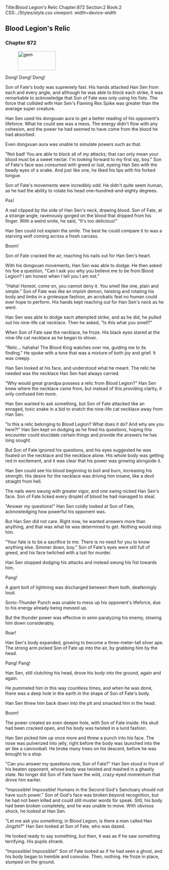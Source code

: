 Title:Blood Legion's Relic 
Chapter:872 
Section:2 
Book:2 
CSS:../Styles/style.css 
viewport: width=device-width
  
## Blood Legion's Relic
### Chapter 872 
<figure>
	<img src="../Images/gem.gif" alt="gem" id="gem" width="120" height="60" />
</figure>
  

  
  Dong! Dong! Dong!

Son of Fate's body was supremely fast. His hands attacked Han Sen from each and every angle, and although he was able to block each strike, it was remarkable to acknowledge that Son of Fate was only using his fists. The force that collided with Han Sen's Flaming Rex Spike was greater than the average super creature.

Han Sen used his dongxuan aura to get a better reading of his opponent's lifeforce. What he could see was a mess. The energy didn't flow with any cohesion, and the power he had seemed to have come from the blood he had absorbed.

Even dongxuan aura was unable to simulate powers such as that.

"Not bad! You are able to block all of my attacks; that can only mean your blood must be a sweet nectar. I'm looking forward to my first sip, boy." Son of Fate's face was consumed with greed or lust, eyeing Han Sen with the beady eyes of a snake. And just like one, he liked his lips with his forked tongue.

Son of Fate's movements were incredibly odd. He didn't quite seem human, as he had the ability to rotate his head one-hundred-and-eighty degrees.

Pss!

A nail clipped by the side of Han Sen's neck, drawing blood. Son of Fate, at a strange angle, ravenously gorged on the blood that dripped from his finger. With a weird smile, he said, "It's too delicious!"

Han Sen could not explain the smile. The best he could compare it to was a starving wolf coming across a fresh carcass.

Boom!

Son of Fate cracked the air, reaching his nails out for Han Sen's heart.

With his dongxuan movements, Han Sen was able to dodge. He then asked his foe a question, "Can I ask you why you believe me to be from Blood Legion? I am honest when I tell you I am not."

"Haha! Honest, come on, you cannot deny it. You smell like one, plain and simple." Son of Fate was like an impish demon, twisting and rotating his body and limbs in a grotesque fashion, an acrobatic feat no human could ever hope to perform. His hands kept reaching out for Han Sen's neck as he went.

Han Sen was able to dodge each attempted strike, and as he did, he pulled out his nine-life cat necklace. Then he asked, "Is this what you smell?"

When Son of Fate saw the necklace, he froze. His black eyes stared at the nine-life cat necklace as he began to shiver.

"Relic... hahaha! The Blood King watches over me, guiding me to its finding." He spoke with a tone that was a mixture of both joy and grief. It was creepy.

Han Sen looked at his face, and understood what he meant. The relic he needed was the necklace Han Sen had always carried.

"Why would great grandpa possess a relic from Blood Legion?" Han Sen knew where the necklace came from, but instead of this providing clarity, it only confused him more.

Han Sen wanted to ask something, but Son of Fate attacked like an enraged, toxic snake in a bid to snatch the nine-life cat necklace away from Han Sen.

"Is this a relic belonging to Blood Legion? What does it do? And why are you here?!" Han Sen kept on dodging as he fired his questions, hoping this encounter could elucidate certain things and provide the answers he has long sought.

But Son of Fate ignored his questions, and his eyes suggested he was fixated on the necklace and the necklace alone. His whole body was getting red in excitement, and it was clear that his power was growing alongside it.

Han Sen could see his blood beginning to boil and burn, increasing his strength. His desire for the necklace was driving him insane, like a devil straight from hell.

The nails were swung with greater vigor, and one swing nicked Han Sen's face. Son of Fate licked every droplet of blood he had managed to steal.

"Answer my questions!" Han Sen coldly looked at Son of Fate, acknowledging how powerful his opponent was.

But Han Sen did not care. Right now, he wanted answers more than anything, and that was what he was determined to get. Nothing would stop him.

"Your fate is to be a sacrifice to me. There is no need for you to know anything else. Simmer down, boy." Son of Fate's eyes were still full of greed, and his face twitched with a lust for murder.

Han Sen stopped dodging his attacks and instead swung his fist towards him.

Pang!

A giant bolt of lightning was discharged between them both, deafeningly loud.

Sonic-Thunder Punch was unable to mess up his opponent's lifeforce, due to his energy already being messed up.

But the thunder power was effective in semi-paralyzing his enemy, slowing him down considerably.

Roar!

Han Sen's body expanded, growing to become a three-meter-tall silver ape. The strong arm picked Son of Fate up into the air, by grabbing him by the head.

Pang! Pang!

Han Sen, still clutching his head, drove his body into the ground, again and again.

He pummeled him in this way countless times, and when he was done, there was a deep hole in the earth in the shape of Son of Fate's body.

Han Sen threw him back down into the pit and smacked him in the head.

Boom!

The power created an even deeper hole, with Son of Fate inside. His skull had been cracked open, and his body was twisted in a lurid fashion.

Han Sen picked him up once more and threw a punch into his face. The nose was pulverized into jelly, right before the body was launched into the air like a cannonball. He broke many trees on his descent, before he was brought to a stop.

"Can you answer my questions now, Son of Fate?" Han Sen stood in front of his beaten opponent, whose body was twisted and mashed in a ghastly state. No longer did Son of Fate have the wild, crazy-eyed momentum that drove him earlier.

"Impossible! Impossible! Humans in the Second God's Sanctuary should not have such power." Son of God's face was broken beyond recognition, but he had not been killed and could still muster words for speak. Still, his body had been broken completely, and he was unable to move. With obvious shock, he looked at Han Sen.

"Let me ask you something; in Blood Legion, is there a man called Han Jingzhi?" Han Sen looked at Son of Fate, who was dazed.

He looked ready to say something, but then, it was as if he saw something terrifying. His pupils shrank.

"Impossible! Impossible!" Son of Fate looked as if he had seen a ghost, and his body began to tremble and convulse. Then, nothing. He froze in place, slumped on the ground.
